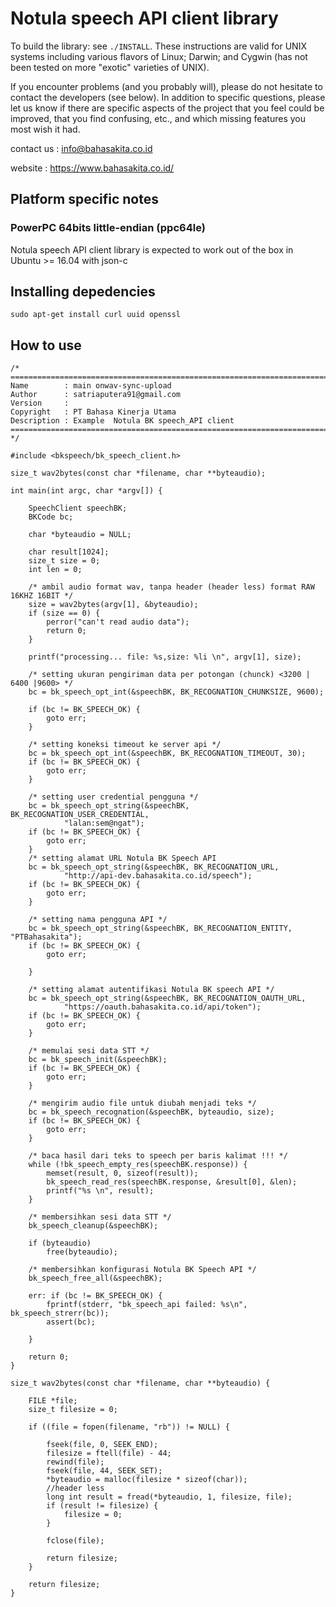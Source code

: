Notula speech API client library
================================

To build the library: see `./INSTALL`.  These instructions are valid for UNIX
systems including various flavors of Linux; Darwin; and Cygwin (has not been
tested on more "exotic" varieties of UNIX). 
    
    
If you encounter problems (and you probably will), please do not hesitate to
contact the developers (see below). In addition to specific questions, please
let us know if there are specific aspects of the project that you feel could be
improved, that you find confusing, etc., and which missing features you most
wish it had.



contact us  : info@bahasakita.co.id

website     : https://www.bahasakita.co.id/


Platform specific notes
-----------------------
### PowerPC 64bits little-endian (ppc64le)

Notula speech API client library  is expected to work out of the box in Ubuntu >= 16.04 with
json-c

Installing depedencies
----------------------
    sudo apt-get install curl uuid openssl

How to use
----------


    /*
    ============================================================================
    Name        : main onwav-sync-upload
    Author      : satriaputera91@gmail.com
    Version     :
    Copyright   : PT Bahasa Kinerja Utama
    Description : Example  Notula BK speech_API client
    ============================================================================
    */

    #include <bkspeech/bk_speech_client.h>

    size_t wav2bytes(const char *filename, char **byteaudio);

    int main(int argc, char *argv[]) {

	    SpeechClient speechBK;
	    BKCode bc;

	    char *byteaudio = NULL;

	    char result[1024];
	    size_t size = 0;
	    int len = 0;

	    /* ambil audio format wav, tanpa header (header less) format RAW 16KHZ 16BIT */
	    size = wav2bytes(argv[1], &byteaudio);
	    if (size == 0) {
    		perror("can't read audio data");
    		return 0;
    	}
    
    	printf("processing... file: %s,size: %li \n", argv[1], size);
    
    	/* setting ukuran pengiriman data per potongan (chunck) <3200 | 6400 |9600> */
    	bc = bk_speech_opt_int(&speechBK, BK_RECOGNATION_CHUNKSIZE, 9600);
    
    	if (bc != BK_SPEECH_OK) {
    		goto err;
    	}
    
    	/* setting koneksi timeout ke server api */
    	bc = bk_speech_opt_int(&speechBK, BK_RECOGNATION_TIMEOUT, 30);
    	if (bc != BK_SPEECH_OK) {
    		goto err;
    	}
    
    	/* setting user credential pengguna */
    	bc = bk_speech_opt_string(&speechBK, BK_RECOGNATION_USER_CREDENTIAL,
    			"lalan:sem@ngat");
    	if (bc != BK_SPEECH_OK) {
    		goto err;
    	}
    	/* setting alamat URL Notula BK Speech API
    	bc = bk_speech_opt_string(&speechBK, BK_RECOGNATION_URL,
    			"http://api-dev.bahasakita.co.id/speech");
    	if (bc != BK_SPEECH_OK) {
    		goto err;
    	}
    
    	/* setting nama pengguna API */
    	bc = bk_speech_opt_string(&speechBK, BK_RECOGNATION_ENTITY, "PTBahasakita");
    	if (bc != BK_SPEECH_OK) {
    		goto err;
    
    	}
    
    	/* setting alamat autentifikasi Notula BK speech API */
    	bc = bk_speech_opt_string(&speechBK, BK_RECOGNATION_OAUTH_URL,
    			"https://oauth.bahasakita.co.id/api/token");
    	if (bc != BK_SPEECH_OK) {
    		goto err;
    	}
    
    	/* memulai sesi data STT */
    	bc = bk_speech_init(&speechBK);
    	if (bc != BK_SPEECH_OK) {
    		goto err;
    	}
    
    	/* mengirim audio file untuk diubah menjadi teks */
    	bc = bk_speech_recognation(&speechBK, byteaudio, size);
    	if (bc != BK_SPEECH_OK) {
    		goto err;
    	}
    
    	/* baca hasil dari teks to speech per baris kalimat !!! */
    	while (!bk_speech_empty_res(speechBK.response)) {
    		memset(result, 0, sizeof(result));
    		bk_speech_read_res(speechBK.response, &result[0], &len);
    		printf("%s \n", result);
    	}
    
    	/* membersihkan sesi data STT */
    	bk_speech_cleanup(&speechBK);
    
    	if (byteaudio)
    		free(byteaudio);
    
    	/* membersihkan konfigurasi Notula BK Speech API */
    	bk_speech_free_all(&speechBK);
    
    	err: if (bc != BK_SPEECH_OK) {
    		fprintf(stderr, "bk_speech_api failed: %s\n", bk_speech_strerr(bc));
    		assert(bc);
    
    	}
    
    	return 0;
    }
    
    size_t wav2bytes(const char *filename, char **byteaudio) {
    
    	FILE *file;
    	size_t filesize = 0;
    
    	if ((file = fopen(filename, "rb")) != NULL) {
    
    		fseek(file, 0, SEEK_END);
    		filesize = ftell(file) - 44;
    		rewind(file);
    		fseek(file, 44, SEEK_SET);
    		*byteaudio = malloc(filesize * sizeof(char));
    		//header less
    		long int result = fread(*byteaudio, 1, filesize, file);
    		if (result != filesize) {
    			filesize = 0;
    		}
    
    		fclose(file);
    
    		return filesize;
    	}
    
    	return filesize;
    }


